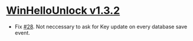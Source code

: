 ﻿# [WinHelloUnlock v1.3.2](https://github.com/Angelelz/WinHelloUnlock/releases/tag/v1.3.2)

- Fix [#28](https://github.com/Angelelz/WinHelloUnlock/issues/28). Not neccessary to ask for Key update on every database save event.